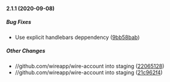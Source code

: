 #### 2.1.1 (2020-09-08)

##### Bug Fixes

- Use explicit handlebars deppendency ([9bb58bab](https://github.com/wireapp/wire-account/commit/9bb58bab520a984c969cff6bd6621fe14418ebdd))

##### Other Changes

- //github.com/wireapp/wire-account into staging ([22065128](https://github.com/wireapp/wire-account/commit/22065128e42841a8e533a3295e9ba0b89ff172f3))
- //github.com/wireapp/wire-account into staging ([21c962f4](https://github.com/wireapp/wire-account/commit/21c962f437b7a52644dc4988c7965b159a3ae9e3))

